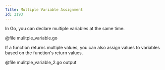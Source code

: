 ```yaml
---
Title: Multiple Variable Assignment
Id: 2193
---
```

In Go, you can declare multiple variables at the same time.

@file mulitple_variable.go

If a function returns multiple values, you can also assign values to variables based on the function's return values.

@file mulitple_variable_2.go output
